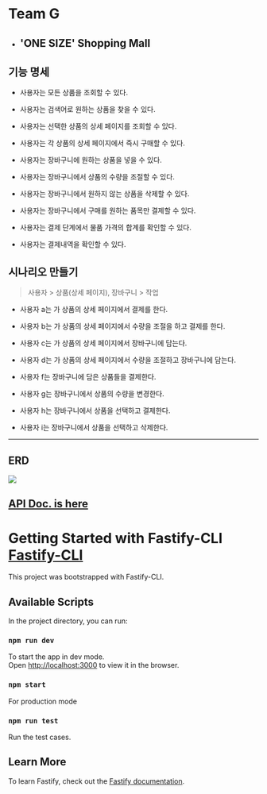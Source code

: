 # Team G
- ## 'ONE SIZE' Shopping Mall


## 기능 명세

- 사용자는 모든 상품을 조회할 수 있다.

- 사용자는 검색어로 원하는 상품을 찾을 수 있다.

- 사용자는 선택한 상품의 상세 페이지를 조회할 수 있다.

- 사용자는 각 상품의 상세 페이지에서 즉시 구매할 수 있다.

- 사용자는 장바구니에 원하는 상품을 넣을 수 있다.

- 사용자는 장바구니에서 상품의 수량을 조절할 수 있다.

- 사용자는 장바구니에서 원하지 않는 상품을 삭제할 수 있다. 

- 사용자는 장바구니에서 구매를 원하는 품목만 결제할 수 있다.

- 사용자는 결제 단계에서 물품 가격의 합계를 확인할 수 있다.

- 사용자는 결제내역을 확인할 수 있다.


## 시나리오 만들기

> 사용자 > 상품(상세 페이지), 장바구니 > 작업

- 사용자 a는 가 상품의 상세 페이지에서 결제를 한다.

- 사용자 b는 가 상품의 상세 페이지에서 수량을 조절을 하고 결제를 한다. 

- 사용자 c는 가 상품의 상세 페이지에서 장바구니에 담는다.

- 사용자 d는 가 상품의 상세 페이지에서 수량을 조절하고 장바구니에 담는다.

- 사용자 f는 장바구니에 담은 상품들을 결제한다.

- 사용자 g는 장바구니에서 상품의 수량을 변경한다.

- 사용자 h는 장바구니에서 상품을 선택하고 결제한다. 

- 사용자 i는 장바구니에서 상품을 선택하고 삭제한다.

___

## ERD
![](https://images.velog.io/images/jm1225/post/f9ce58d7-4d45-467c-851d-a83d11796ee2/%EC%8A%A4%ED%81%AC%EB%A6%B0%EC%83%B7,%202022-03-05%2019-49-43.png)

## [API Doc. is here](https://github.com/cs-devops-bootcamp/devops-01-P1-TeamG/blob/main/API.md)

# Getting Started with Fastify-CLI [Fastify-CLI](https://www.npmjs.com/package/fastify-cli)
This project was bootstrapped with Fastify-CLI.

## Available Scripts

In the project directory, you can run:

### `npm run dev`

To start the app in dev mode.\
Open [http://localhost:3000](http://localhost:3000) to view it in the browser.

### `npm start`

For production mode

### `npm run test`

Run the test cases.

## Learn More

To learn Fastify, check out the [Fastify documentation](https://www.fastify.io/docs/latest/).
